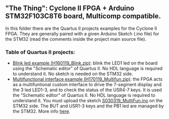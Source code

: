 

## "The Thing": Cyclone II FPGA + Arduino STM32F103C8T6 board, Multicomp compatible.

In this folder there are the Quartus II projects examples for the Cyclone II FPGA. 
They are generally paired with a given Arduino Sketch (.ino file) for the STM32 (read the comments inside the project main source file).


### Table of Quartus II projects:
* [Blink led example (H160119_Blink.zip)](https://github.com/SuperFabius/The-Thing-FPGA-STM32/blob/master/QuartusII%20Project/H160119_Blinks.zip):
blink the LED1 led on the board using the "Schematic editor" of Quartus II. No HDL language is required to understand it. No sketch is needed on the STM32 side.
* [Multifunctional interface example (H170119_Multifun.zip)](https://github.com/SuperFabius/The-Thing-FPGA-STM32/blob/master/QuartusII%20Project/H170119_Multifun.zip):
the FPGA acts as a multifuntional custom interface to drive the 7-segment display and the 3 led LED1-3, and to check the status of the USR4-7 keys. It is used the "Schematic editor" of Quartus II. No HDL language is required to understand it. You must upload the sketch [S030319_MultiFun.ino](https://github.com/SuperFabius/The-Thing-FPGA-STM32/blob/master/STM32%20Sketch/S030319_MultiFun.ino) on the STM32 side. The BUT and USR1-3 keys and the PB1 led are managed by the STM32. More info [here](https://hackaday.io/project/163683-the-thing-fpga-stm32/log/160209-multi-functional-displayledskeys-custom-controller-project-example).
